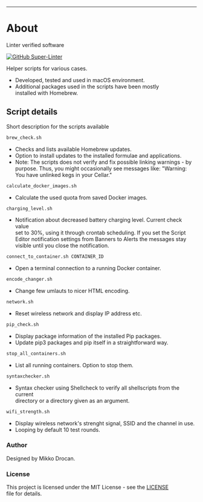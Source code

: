 ---
# About

Linter verified software

[![GitHub Super-Linter](https://github.com/mdrocan/shell-scripts/workflows/CI-check/badge.svg)](https://github.com/marketplace/actions/super-linter)

Helper scripts for various cases.

- Developed, tested and used in macOS environment.
- Additional packages used in the scripts have been mostly \
installed with Homebrew.

## Script details

Short description for the scripts available

```sh
brew_check.sh
```
- Checks and lists available Homebrew updates.
- Option to install updates to the installed formulae and applications.
- Note: The scripts does not verify and fix possible linking warnings - by purpose. Thus, you might occasionally see messages like: "Warning: You have unlinked kegs in your Cellar."

```sh
calculate_docker_images.sh
```
- Calculate the used quota from saved Docker images.

```sh
charging_level.sh
```
- Notification about decreased battery charging level. Current check value \
set to 30%, using it through crontab scheduling. If you set the Script \
Editor notification settings from Banners to Alerts the messages stay \
visible until you close the notification.

```sh
connect_to_container.sh CONTAINER_ID
```
- Open a terminal connection to a running Docker container.

```sh
encode_changer.sh
```
- Change few umlauts to nicer HTML encoding.

```sh
network.sh
```
- Reset wireless network and display IP address etc.

```sh
pip_check.sh
```
- Display package information of the installed Pip packages.
- Update pip3 packages and pip itself in a straightforward way.

```sh
stop_all_containers.sh
```
- List all running containers. Option to stop them.

```sh
syntaxchecker.sh
```
- Syntax checker using Shellcheck to verify all shellscripts from the current\
 directory or a directory given as an argument.

```sh
wifi_strength.sh
```
- Display wireless network's strenght signal, SSID and the channel in use.
- Looping by default 10 test rounds.

### Author

Designed by Mikko Drocan.

### License

This project is licensed under the MIT License - see the [LICENSE](LICENSE)\
 file for details.
